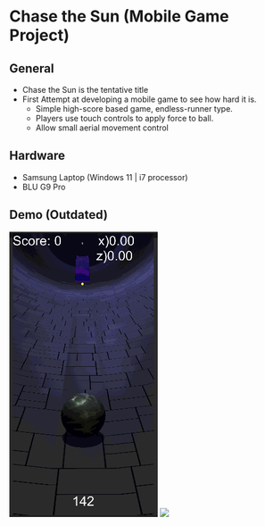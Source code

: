# Chase the Sun (Mobile Game Project)
## General
- Chase the Sun is the tentative title
- First Attempt at developing a mobile game to see how hard it is.
  - Simple high-score based game, endless-runner type.
  - Players use touch controls to apply force to ball.
  - Allow small aerial movement control
## Hardware
- Samsung Laptop (Windows 11 | i7 processor)
- BLU G9 Pro
## Demo (Outdated)
![](https://github.com/BSWriter/Mobile_Game_UnityProject/blob/master/NNWork1.gif)
![](https://github.com/BSWriter/Mobile_Game_UnityProject/blob/master/NNWork2.gif)
